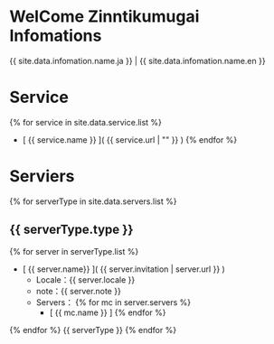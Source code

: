 # WelCome Zinntikumugai Infomations

{{ site.data.infomation.name.ja }} | {{ site.data.infomation.name.en }}

# Service

{% for service in site.data.service.list %}
- [ {{ service.name }} ]( {{ service.url | "" }} )
{% endfor %}

# Serviers

{% for serverType in site.data.servers.list %}
## {{ serverType.type }}

{% for server in serverType.list %}
- [ {{ server.name}} ]( {{ server.invitation | server.url }} )
    - Locale：{{ server.locale }}
    - note：{{ server.note }}
    - Servers：
{% for mc in server.servers %}
        - [ {{ mc.name }} ]
{% endfor %}

{% endfor %}
{{ serverType }}
{% endfor %}